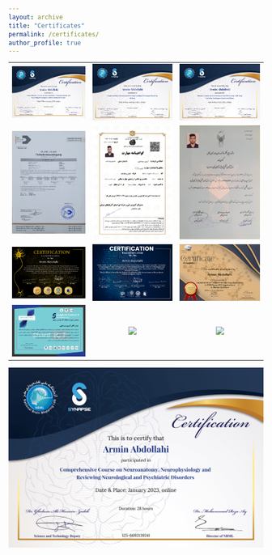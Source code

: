 ```yaml
---
layout: archive
title: "Certificates"
permalink: /certificates/
author_profile: true
---
```


| | | |
|:-------------------------:|:-------------------------:|:-------------------------:|
| ![](/images/certificat-01.png) | ![](/images/certificat-02.png) | ![](/images/certificat-03.png) |
| ![](/images/certificat-04.jpg) | ![](/images/certificat-05.png) | ![](/images/certificat-06.jpg) |
| ![](/images/certificat-07.png) | ![](/images/certificat-08.png) | ![](/images/certificat-09.jpg) |
| ![](/images/certificat-10.png) | ![](/images/) | ![](/images/) |

<a href="/images/certificat-01.png" target="_blank"><img src="/images/certificat-01.png" /></a>

